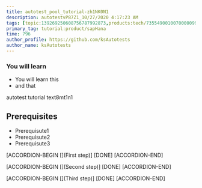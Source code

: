```yaml
---
title: autotest_pool_tutorial-zh1NK0N1
description: autotestvP87Z1_10/27/2020 4:17:23 AM
tags: [topic:139269250608756787992873,products:tech/73554900100700000996,tutorial:experience/advanced]
primary_tag: tutorial:product/sapHana
time: 796
author_profile: https://github.com/ksAutotests
author_name: ksAutotests
---
```

### You will learn
- You will learn this
- and that

autotest tutorial text8mt1n1

## Prerequisites
- Prerequisute1
- Prerequisute2
- Prerequisute3

[ACCORDION-BEGIN [](First step)]
[DONE]
[ACCORDION-END]

[ACCORDION-BEGIN [](Second step)]
[DONE]
[ACCORDION-END]

[ACCORDION-BEGIN [](Third step)]
[DONE]
[ACCORDION-END]

